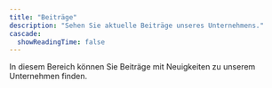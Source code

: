 ```yaml
---
title: "Beiträge"
description: "Sehen Sie aktuelle Beiträge unseres Unternehmens."
cascade:
  showReadingTime: false
---
```


In diesem Bereich können Sie Beiträge mit Neuigkeiten zu unserem Unternehmen finden.
